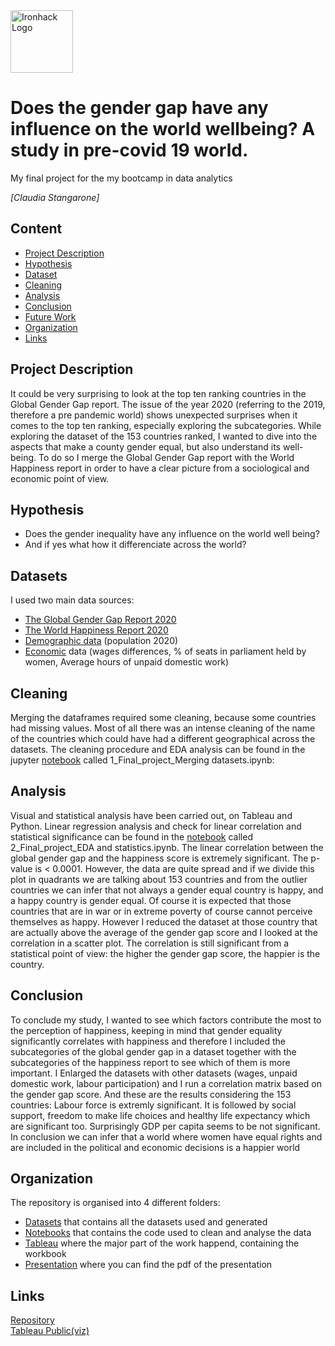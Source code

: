 <img src="https://bit.ly/2VnXWr2" alt="Ironhack Logo" width="100"/>


# Does the gender gap have any influence on the world wellbeing? A study in pre-covid 19 world.

My final project for the my bootcamp in data analytics 

*[Claudia Stangarone]*


## Content
- [Project Description](#project-description)
- [Hypothesis](#hypotheses-questions)
- [Dataset](#dataset)
- [Cleaning](#cleaning)
- [Analysis](#analysis)
- [Conclusion](#conclusion)
- [Future Work](#future-work)
- [Organization](#organization)
- [Links](#links)

## Project Description
It could be very surprising to look at the top ten ranking countries in the Global Gender Gap report. The issue of the year 2020 (referring to the 2019, therefore a pre pandemic world) shows unexpected surprises when it comes to the top ten ranking, especially exploring the subcategories. While exploring the dataset of the 153 countries ranked, I wanted to dive into the aspects that make a county gender equal, but also understand its well-being. To do so I merge the Global Gender Gap report with the World Happiness report in order to have a clear picture from a sociological and economic point of view.

## Hypothesis
* Does the gender inequality have any influence on the world well being?
* And if yes what how it differenciate across the world?

## Datasets
I used two main data sources:
* [The Global Gender Gap Report 2020](https://www.weforum.org/reports/gender-gap-2020-report-100-years-pay-equality) 
* [The World Happiness Report 2020](https://worldhappiness.report/ed/2020/)
* [Demographic data]() (population 2020)
* [Economic]() data (wages differences, % of seats in parliament held by women, Average hours of unpaid domestic work)
 

## Cleaning
Merging the dataframes required some cleaning, because some countries had missing values. Most of all there was an intense cleaning of the name of the countries which could have had a different geographical across the datasets. The cleaning procedure and EDA analysis can be found in the jupyter [notebook](https://github.com/clastanga/A_Study_on_Gender_Equality_and_Happiness/tree/main/Notebooks) called 1_Final_project_Merging datasets.ipynb:


## Analysis
Visual and statistical analysis have been carried out, on Tableau and Python. 
Linear regression analysis and check for linear correlation and statistical significance can be found in the [notebook](https://github.com/clastanga/A_Study_on_Gender_Equality_and_Happiness/tree/main/Notebooks) called 2_Final_project_EDA and statistics.ipynb.
The linear correlation between the global gender gap and the happiness score is extremely significant. The p-value is < 0.0001. However, the data are quite spread and if we divide this plot in quadrants we are talking about 153 countries and from the outlier countries we can infer that not always a gender equal country is happy, and a happy country is gender equal. Of course it is expected that those countries that are in war or in extreme poverty of course cannot perceive themselves as happy. However I reduced the dataset at those country that are actually above the average of the gender gap score and I looked at the correlation in a scatter plot. The correlation is still significant from a statistical point of view: the higher the gender gap score, the happier is the country. 


## Conclusion
To conclude my study, I wanted to see which factors contribute the most to the perception of happiness, keeping in mind that gender equality significantly correlates with happiness and therefore I included the subcategories of the global gender gap in a dataset together with the subcategories of the happiness report to see which of them is more important. I Enlarged the datasets with other datasets (wages, unpaid domestic work, labour participation) and I run a correlation matrix based on the gender gap score. And these are the results considering the 153 countries: Labour force is extremly significant. It is followed by social support, freedom to make life choices and healthy life expectancy which are significant too. Surprisingly GDP per capita seems to be not significant.
In conclusion we can infer that a world where women have equal rights and are included in the political and economic decisions is a happier world
 
## Organization
The repository is organised into 4 different folders:
- [Datasets](https://github.com/clastanga/A_Study_on_Gender_Equality_and_Happiness/tree/main/Datasets) that contains all the datasets used and generated
- [Notebooks](https://github.com/clastanga/A_Study_on_Gender_Equality_and_Happiness/tree/main/Notebooks) that contains the code used to clean and analyse the data
- [Tableau](https://github.com/clastanga/A_Study_on_Gender_Equality_and_Happiness/tree/main/Tableau) where the major part of the work happend, containing the workbook
- [Presentation](https://github.com/clastanga/A_Study_on_Gender_Equality_and_Happiness/tree/main/Presentation) where you can find the pdf of the presentation

## Links
[Repository](https://github.com/clastanga/A_Study_on_Gender_Equality_and_Happiness)  
[Tableau Public(viz)](https://public.tableau.com/profile/claudia1368#!/vizhome/Final_Project_2_16079003596600/FinalPresentation?publish=yes)  
